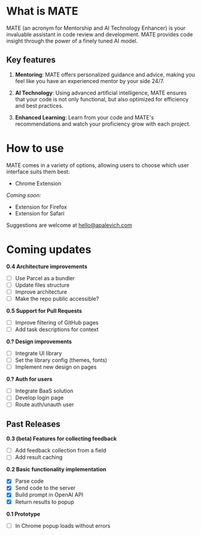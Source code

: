 # What is MATE

MATE (an acronym for Mentorship and AI Technology Enhancer) is your invaluable assistant in code review and development. MATE provides code insight through the power of a finely tuned AI model.

## Key features

1. **Mentoring**: MATE offers personalized guidance and advice, making you feel like you have an experienced mentor by your side 24/7.

2. **AI Technology**: Using advanced artificial intelligence, MATE ensures that your code is not only functional, but also optimized for efficiency and best practices.

3. **Enhanced Learning**: Learn from your code and MATE's recommendations and watch your proficiency grow with each project.

# How to use

MATE comes in a variety of options, allowing users to choose which user interface suits them best:

- Chrome Extension

_Coming soon:_
- Extension for Firefox
- Extension for Safari

Suggestions are welcome at [hello@apalevich.com](mailto:hello@apalevich.com)

# Coming updates

**0.4 Architecture improvements**
- [ ] Use Parcel as a bundler
- [ ] Update files structure
- [ ] Improve architecture
- [ ] Make the repo public accessible?

**0.5 Support for Pull Requests**

- [ ] Improve filtering of GitHub pages
- [ ] Add task descriptions for context

**0.? Design improvements**
- [ ] Integrate UI library
- [ ] Set the library config (themes, fonts)
- [ ] Implement new design on pages

**0.? Auth for users**
- [ ] Integrate BaaS solution
- [ ] Develop login page
- [ ] Route auth/unauth user

## Past Releases

**0.3 (beta) Features for collecting feedback**

- [ ] Add feedback collection from a field
- [ ] Add result caching

**0.2 Basic functionality implementation**

- [x] Parse code
- [x] Send code to the server
- [x] Build prompt in OpenAI API
- [x] Return results to popup

**0.1 Prototype**
- [ ] In Chrome popup loads without errors
